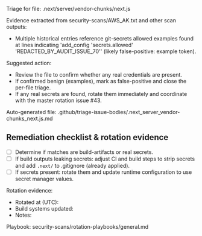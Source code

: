 Triage for file: .next/server/vendor-chunks/next.js

Evidence extracted from security-scans/AWS_AK.txt and other scan outputs:

- Multiple historical entries reference git-secrets allowed examples found at lines indicating 'add_config 'secrets.allowed' 'REDACTED_BY_AUDIT_ISSUE_70'' (likely false-positive: example token).

Suggested action:

- Review the file to confirm whether any real credentials are present.
- If confirmed benign (examples), mark as false-positive and close the per-file triage.
- If any real secrets are found, rotate them immediately and coordinate with the master rotation issue #43.

Auto-generated file: .github/triage-issue-bodies/.next_server_vendor-chunks_next.js.md

## Remediation checklist & rotation evidence

- [ ] Determine if matches are build-artifacts or real secrets.
- [ ] If build outputs leaking secrets: adjust CI and build steps to strip secrets and add `.next/` to .gitignore (already applied).
- [ ] If secrets present: rotate them and update runtime configuration to use secret manager values.

Rotation evidence:

- Rotated at (UTC):
- Build systems updated:
- Notes:

Playbook: security-scans/rotation-playbooks/general.md
